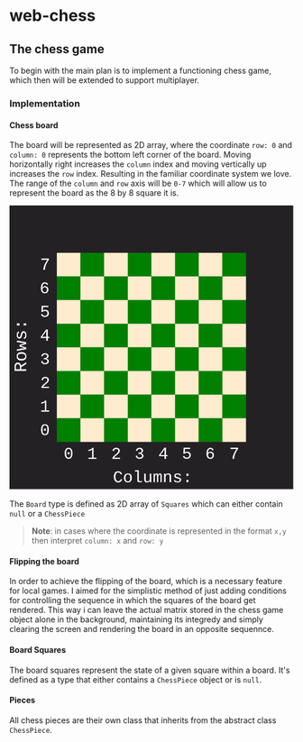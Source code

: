 # web-chess

## The chess game

To begin with the main plan is to implement a functioning chess game, which then will be extended to support multiplayer.

### Implementation

#### Chess board

The board will be represented as 2D array, where the coordinate `row: 0` and `column: 0` represents the bottom left corner of the board. Moving horizontally right increases the `column` index and moving vertically up increases the `row` index.
Resulting in the familiar coordinate system we love. The range of the `column` and `row` axis will be `0-7` which
will allow us to represent the board as the 8 by 8 square it is.

![chessboard with coordinates](assets/chessboard_coordinate_illustration.svg)

The `Board` type is defined as 2D array of `Squares` which can either contain `null` or a `ChessPiece`

> **Note**: in cases where the coordinate is represented in the format `x,y` then interpret `column: x` and `row: y`

#### Flipping the board

In order to achieve the flipping of the board, which is a necessary feature for local games. I aimed for the simplistic method of just adding conditions for controlling the sequence in which the squares of the board get rendered. This way i can leave the actual matrix stored in the chess game object alone in the background, maintaining its integredy and simply clearing the screen and rendering the board in an opposite sequennce.

#### Board Squares

The board squares represent the state of a given square within a board. It's defined as a type that either contains a `ChessPiece` object or is `null`.

#### Pieces

All chess pieces are their own class that inherits from the abstract class `ChessPiece`.
